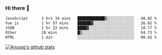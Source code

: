 ### Hi there 👋



<!--
**webB1an/webB1an** is a ✨ _special_ ✨ repository because its `README.md` (this file) appears on your GitHub profile.

Here are some ideas to get you started:

- 🔭 I’m currently working on ...
- 🌱 I’m currently learning ...
- 👯 I’m looking to collaborate on ...
- 🤔 I’m looking for help with ...
- 💬 Ask me about ...
- 📫 How to reach me: ...
- 😄 Pronouns: ...
- ⚡ Fun fact: ...
-->

<!--START_SECTION:waka-->

```txt
JavaScript      3 hrs 34 mins   ████████████▒░░░░░░░░░░░░   48.92 %
Vue.js          1 hr 57 mins    ██████▓░░░░░░░░░░░░░░░░░░   26.82 %
JSON            1 hr 22 mins    ████▓░░░░░░░░░░░░░░░░░░░░   18.77 %
Other           20 mins         █▒░░░░░░░░░░░░░░░░░░░░░░░   04.73 %
HTML            1 min           ░░░░░░░░░░░░░░░░░░░░░░░░░   00.42 %
```

<!--END_SECTION:waka-->


[![Anurag's github stats](https://github-readme-stats.vercel.app/api?username=webB1an&show_icons=true&theme=radical)](https://github.com/anuraghazra/github-readme-stats)

